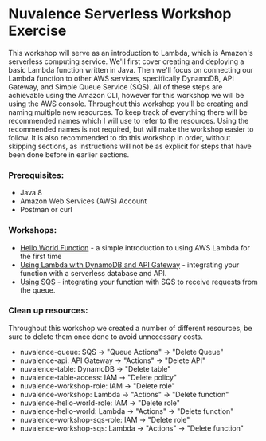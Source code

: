 # Nuvalence Serverless Workshop Exercise

This workshop will serve as an introduction to Lambda, which is Amazon's serverless computing service. We'll first cover 
creating and deploying a basic Lambda function written in Java. Then we'll focus on connecting our Lambda function to other AWS services, 
specifically DynamoDB, API Gateway, and Simple Queue Service (SQS). All of these steps are achievable using the Amazon CLI, 
however for this workshop we will be using the AWS console. Throughout this workshop you'll be creating and naming multiple new resources. 
To keep track of everything there will be recommended names which I will use to refer to the resources. Using the recommended
names is not required, but will make the workshop easier to follow. 
It is also recommended to do this workshop in order, without skipping sections, as instructions will not be as explicit for steps that have been done before in earlier sections.

### Prerequisites:

- Java 8
- Amazon Web Services (AWS) Account
- Postman or curl

### Workshops:

- [Hello World Function](workshops/hello-world-function) - a simple introduction to using AWS Lambda for the first time
- [Using Lambda with DynamoDB and API Gateway](workshops/dynamodb-and-api-gateway-integration) - integrating your function with a serverless database and API. 
- [Using SQS](workshops/sqs-integration) -  integrating your function with SQS to receive requests from the queue. 

### Clean up resources:
Throughout this workshop we created a number of different resources, be sure to delete them once done to avoid unnecessary costs.
   - nuvalence-queue: SQS -> "Queue Actions" -> "Delete Queue"
   - nuvalence-api: API Gateway -> "Actions" -> "Delete API"
   - nuvalence-table: DynamoDB -> "Delete table"
   - nuvalence-table-access: IAM -> "Delete policy"
   - nuvalence-workshop-role: IAM -> "Delete role"
   - nuvalence-workshop: Lambda -> "Actions" -> "Delete function"
   - nuvalence-hello-world-role: IAM -> "Delete role"
   - nuvalence-hello-world: Lambda -> "Actions" -> "Delete function"
   - nuvalence-workshop-sqs-role: IAM -> "Delete role"
   - nuvalence-workshop-sqs: Lambda -> "Actions" -> "Delete function"
